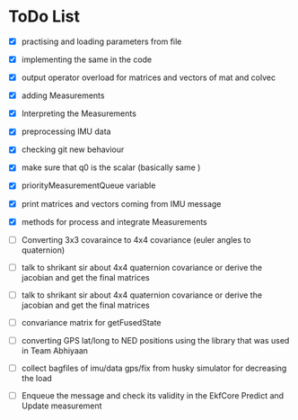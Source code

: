 # ToDo List

- [x] practising and loading parameters from file
- [x] implementing the same in the code
- [x] output operator overload for matrices and vectors of mat and colvec
- [x] adding Measurements
- [x] Interpreting the Measurements
- [x] preprocessing IMU data
- [x] checking git new behaviour
- [x] make sure that q0 is the scalar (basically same )
- [x] priorityMeasurementQueue variable
- [x] print matrices and vectors coming from IMU message
- [x] methods for process and integrate Measurements

- [ ] Converting 3x3 covaraince to 4x4 covariance (euler angles to quaternion)
- [ ] talk to shrikant sir about 4x4 quaternion covariance or derive the jacobian and get the final matrices
- [ ] talk to shrikant sir about 4x4 quaternion covariance or derive the jacobian and get the final matrices
- [ ] convariance matrix for getFusedState
- [ ] converting GPS lat/long to NED positions using the library that was used in Team Abhiyaan
- [ ] collect bagfiles of imu/data gps/fix from husky simulator for decreasing the load
- [ ] Enqueue the message and check its validity in the EkfCore Predict and Update measurement
